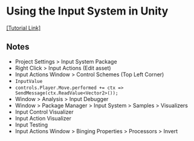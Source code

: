 # Using the Input System in Unity

[[Tutorial Link]](https://learn.unity.com/project/using-the-input-system-in-unity?uv=2020.1)

## Notes
* Project Settings > Input System Package
* Right Click > Input Actions (Edit asset)
* Input Actions Window > Control Schemes (Top Left Corner)
* `InputValue`
* `controls.Player.Move.performed += ctx => SendMessage(ctx.ReadValue<Vector2>());`
* Window > Analysis > Input Debugger
* Window > Package Manager > Input System > Samples > Visualizers
* Input Control Visualizer
* Input Action Visualizer
* Input Testing
* Input Actions Window > Binging Properties > Processors > Invert